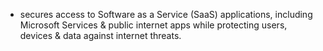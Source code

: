- secures access to Software as a Service (SaaS) applications, including Microsoft Services & public internet apps while protecting users, devices & data against internet threats.